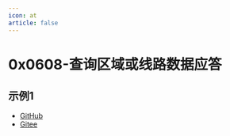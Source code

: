 ```yaml
---
icon: at
article: false
---
```


# 0x0608-查询区域或线路数据应答

## 示例1

- [GitHub](https://github.com/hylexus/xtream-codec/blob/main/ext/jt/jt-808-server-spring-boot-starter-reactive/src/main/java/io/github/hylexus/xtream/codec/ext/jt808/builtin/messages/request/BuiltinMessage0608.java)
- [Gitee](https://gitee.com/hylexus/xtream-codec/blob/main/ext/jt/jt-808-server-spring-boot-starter-reactive/src/main/java/io/github/hylexus/xtream/codec/ext/jt808/builtin/messages/request/BuiltinMessage0608.java)
